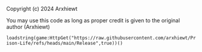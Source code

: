 Copyright (c) 2024 Arxhiewt

You may use this code as long as proper credit is given to the original author (Arxhiewt)


`loadstring(game:HttpGet("https://raw.githubusercontent.com/arxhiewt/Prison-Life/refs/heads/main/Release",true))()`
